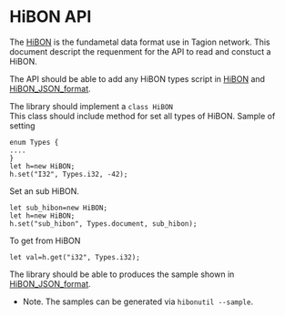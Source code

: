 # HiBON API

The [HiBON](documents/protocols/hibon/Hash_invariant_Binary_Object_Notation.md) is the fundametal data format use in Tagion network.
This document descript the requenment for the API to read and constuct a HiBON. 

The API should be able to add any HiBON types script in [HiBON](documents/protocols/hibon/Hash_invariant_Binary_Object_Notation.md) and [HiBON_JSON_format](/documents/protocols/hibon/HiBON_JSON_format.md).

The library should implement a `class HiBON`  
This class should include method for set all types of HiBON. 
Sample of setting 
```
enum Types {
....
}
let h=new HiBON;
h.set("I32", Types.i32, -42);
```
Set an sub HiBON.
```
let sub_hibon=new HiBON;
let h=new HiBON;
h.set("sub_hibon", Types.document, sub_hibon);
```

To get from HiBON 
```
let val=h.get("i32", Types.i32);
```

The library should be able to produces the sample shown in [HiBON_JSON_format](/documents/protocols/hibon/HiBON_JSON_format.md).
- Note. The samples can be generated via `hibonutil --sample`.



